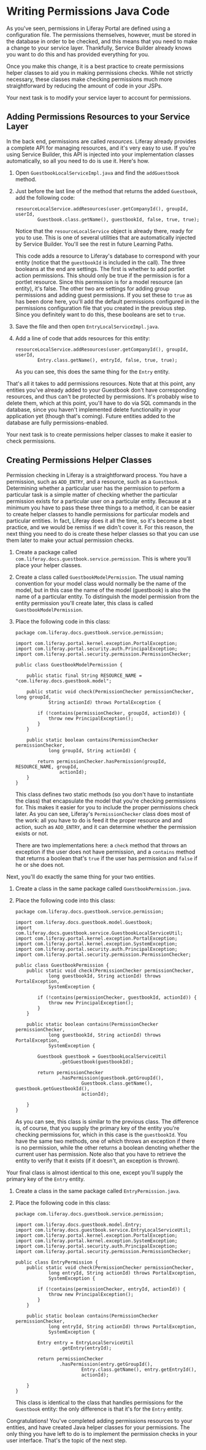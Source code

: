 # Writing Permissions Java Code [](id=writing-permissions-java-code)

As you've seen, permissions in Liferay Portal are defined using a configuration
file. The permissions themselves, however, must be stored in the database in
order to be checked, and this means that you need to make a change to your
service layer. Thankfully, Service Builder already knows you want to do this and
has provided everything for you. 

Once you make this change, it is a best practice to create permissions helper
classes to aid you in making permissions checks. While not strictly necessary,
these classes make checking permissions much more straightforward by reducing
the amount of code in your JSPs. 

Your next task is to modify your service layer to account for permissions. 

## Adding Permissions Resources to your Service Layer

In the back end, permissions are called *resources*. Liferay already provides a
complete API for managing resources, and it's very easy to use. If you're using
Service Builder, this API is injected into your implementation classes
automatically, so all you need to do is use it. Here's how. 

1.  Open `GuestbookLocalServiceImpl.java` and find the `addGuestbook` method. 

2.  Just before the last line of the method that returns the added `Guestbook`,
    add the following code: 

		resourceLocalService.addResources(user.getCompanyId(), groupId, userId,
				Guestbook.class.getName(), guestbookId, false, true, true);

    Notice that the `resourceLocalService` object is already there, ready for
    you to use. This is one of several utilities that are automatically injected
    by Service Builder. You'll see the rest in future Learning Paths. 

    This code adds a resource to Liferay's database to correspond with your
    entity (notice that the `guestbookId` is included in the call). The three
    booleans at the end are settings. The first is whether to add portlet action
    permissions. This should only be true if the permission is for a portlet
    resource. Since this permission is for a model resource (an entity), it's
    false. The other two are settings for adding group permissions and adding
    guest permissions. If you set these to `true` as has been done here, you'll
    add the default permissions configured in the permissions configuration file
    that you created in the previous step. Since you definitely want to do this,
    these booleans are set to `true`. 

3.  Save the file and then open `EntryLocalServiceImpl.java`. 

4.  Add a line of code that adds resources for this entity: 

		resourceLocalService.addResources(user.getCompanyId(), groupId, userId,
				Entry.class.getName(), entryId, false, true, true);

    As you can see, this does the same thing for the `Entry` entity. 

That's all it takes to add permissions resources. Note that at this point, any
entities you've already added to your Guestbook don't have corresponding
resources, and thus can't be protected by permissions. It's probably wise to
delete them, which at this point, you'll have to do via SQL commands in the
database, since you haven't implemented delete functionality in your application
yet (though that's coming). Future entities added to the database are fully
permissions-enabled. 

Your next task is to create permissions helper classes to make it easier to
check permissions.

## Creating Permissions Helper Classes

Permission checking in Liferay is a straightforward process. You have a
permission, such as `ADD_ENTRY`, and a resource, such as a `Guestbook`.
Determining whether a particular user has the permission to perform a particular
task is a simple matter of checking whether the particular permission exists for
a particular user on a particular entity. Because at a minimum you have to pass
these three things to a method, it can be easier to create helper classes to
handle permissions for particular models and particular entities. In fact,
Liferay does it all the time, so it's become a best practice, and we would be
remiss if we didn't cover it. For this reason, the next thing you need to do is
create these helper classes so that you can use them later to make your actual
permission checks. 

1.  Create a package called `com.liferay.docs.guestbook.service.permission`.
    This is where you'll place your helper classes. 

2.  Create a class called `GuestbookModelPermission`. The usual naming
    convention for your model class would normally be the name of the model, but
    in this case the name of the model (guestbook) is also the name of a
    particular entity. To distinguish the model permission from the entity
    permission you'll create later, this class is called
    `GuestbookModelPermission`. 

3.  Place the following code in this class: 

        package com.liferay.docs.guestbook.service.permission;

        import com.liferay.portal.kernel.exception.PortalException;
        import com.liferay.portal.security.auth.PrincipalException;
        import com.liferay.portal.security.permission.PermissionChecker;

        public class GuestbookModelPermission {

            public static final String RESOURCE_NAME = "com.liferay.docs.guestbook.model";

            public static void check(PermissionChecker permissionChecker, long groupId,
                    String actionId) throws PortalException {

                if (!contains(permissionChecker, groupId, actionId)) {
                    throw new PrincipalException();
                }
            }

            public static boolean contains(PermissionChecker permissionChecker,
                    long groupId, String actionId) {

                return permissionChecker.hasPermission(groupId, RESOURCE_NAME, groupId,
                        actionId);
            }
        }

    This class defines two static methods (so you don't have to instantiate the
    class) that encapsulate the model that you're checking permissions for. This
    makes it easier for you to include the proper permissions check later. As
    you can see, Liferay's `PermissionChecker` class does most of the work: all
    you have to do is feed it the proper resource and and action, such as
    `ADD_ENTRY`, and it can determine whether the permission exists or not. 

    There are two implementations here: a `check` method that throws an
    exception if the user does not have permission, and a `contains` method that
    returns a boolean that's `true` if the user has permission and `false` if he
    or she does not.

Next, you'll do exactly the same thing for your two entities. 

1.  Create a class in the same package called `GuestbookPermission.java`. 

2.  Place the following code into this class: 

        package com.liferay.docs.guestbook.service.permission;

        import com.liferay.docs.guestbook.model.Guestbook;
        import com.liferay.docs.guestbook.service.GuestbookLocalServiceUtil;
        import com.liferay.portal.kernel.exception.PortalException;
        import com.liferay.portal.kernel.exception.SystemException;
        import com.liferay.portal.security.auth.PrincipalException;
        import com.liferay.portal.security.permission.PermissionChecker;

        public class GuestbookPermission {
            public static void check(PermissionChecker permissionChecker,
                    long guestbookId, String actionId) throws PortalException,
                    SystemException {

                if (!contains(permissionChecker, guestbookId, actionId)) {
                    throw new PrincipalException();
                }
            }

            public static boolean contains(PermissionChecker permissionChecker,
                    long guestbookId, String actionId) throws PortalException,
                    SystemException {

                Guestbook guestbook = GuestbookLocalServiceUtil
                        .getGuestbook(guestbookId);

                return permissionChecker
                        .hasPermission(guestbook.getGroupId(),
                                Guestbook.class.getName(), guestbook.getGuestbookId(),
                                actionId);

            }
        }

    As you can see, this class is similar to the previous class. The difference
    is, of course, that you supply the primary key of the entity you're checking
    permissions for, which in this case is the `guestbookId`. You have the same
    two methods, one of which throws an exception if there is no permission,
    while the other returns a boolean denoting whether the current user has
    permission. Note also that you have to retrieve the entity to verify that it
    exists (if it doesn't, an exception is thrown). 

Your final class is almost identical to this one, except you'll supply the
primary key of the `Entry` entity. 

1.  Create a class in the same package called `EntryPermission.java`. 

2.  Place the following code in this class: 


        package com.liferay.docs.guestbook.service.permission;

        import com.liferay.docs.guestbook.model.Entry;
        import com.liferay.docs.guestbook.service.EntryLocalServiceUtil;
        import com.liferay.portal.kernel.exception.PortalException;
        import com.liferay.portal.kernel.exception.SystemException;
        import com.liferay.portal.security.auth.PrincipalException;
        import com.liferay.portal.security.permission.PermissionChecker;

        public class EntryPermission {
            public static void check(PermissionChecker permissionChecker,
                    long entryId, String actionId) throws PortalException,
                    SystemException {

                if (!contains(permissionChecker, entryId, actionId)) {
                    throw new PrincipalException();
                }
            }

            public static boolean contains(PermissionChecker permissionChecker,
                    long entryId, String actionId) throws PortalException,
                    SystemException {

                Entry entry = EntryLocalServiceUtil
                        .getEntry(entryId);

                return permissionChecker
                        .hasPermission(entry.getGroupId(),
                                Entry.class.getName(), entry.getEntryId(),
                                actionId);

            }
        }

    This class is identical to the class that handles permissions for the
    `Guestbook` entity: the only difference is that it's for the `Entry` entity. 

Congratulations! You've completed adding permissions resources to your entities,
and have created Java helper classes for your permissions. The only thing you
have left to do is to implement the permission checks in your user interface.
That's the topic of the next step. 
